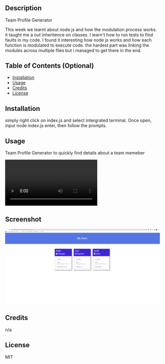# <Team Profile Generator>

## Description

Team Profile Generator

This week we learnt about node js and how the modulation process works. it taught me a out inheritence on classes. I learn't how to run tests to find faults in my code.
I found it interesting how node js works and how each function is modulated to execute code. the hardest part was linking the modules across multiple files but i managed to get there in the end.

## Table of Contents (Optional)

- [Installation](#installation)
- [Usage](#usage)
- [Credits](#credits)
- [License](#license)

## Installation

simply right click on index.js and select intergrated terminal. Once open, input node index.js enter, then follow the prompts.

## Usage

Team Profile Generator to quickly find details about a team memeber

![Uasge video](/teamprofile/teamprofile-/Untitled_%20Feb%202%2C%202023%2010_00%20PM.mp4)
<!-- [![Usage Video]({})](/teamprofile/teamprofile-/Untitled_%20Feb%202%2C%202023%2010_00%20PM.webm) -->

## Screenshot


![Team Profile Generator](Team%20Profile%20Generator.png)


## Credits

n/a

## License

MIT
